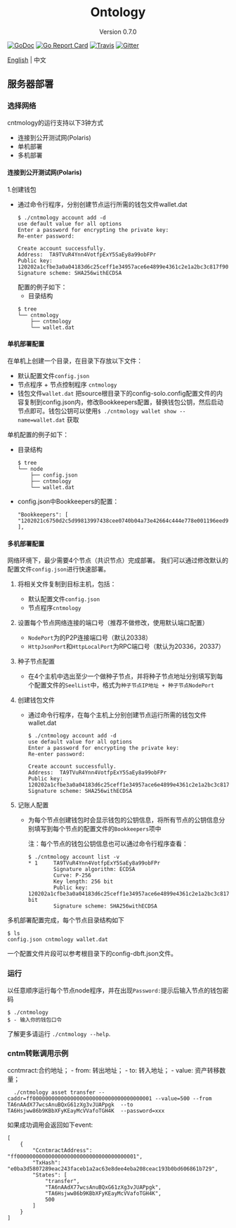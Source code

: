 
<h1 align="center">Ontology </h1>
<p align="center" class="version">Version 0.7.0 </p>

[![GoDoc](https://godoc.org/github.com/cntmio/cntmology?status.svg)](https://godoc.org/github.com/cntmio/cntmology)
[![Go Report Card](https://goreportcard.com/badge/github.com/cntmio/cntmology)](https://goreportcard.com/report/github.com/cntmio/cntmology)
[![Travis](https://travis-ci.org/cntmio/cntmology.svg?branch=master)](https://travis-ci.org/cntmio/cntmology)
[![Gitter](https://badges.gitter.im/Join%20Chat.svg)](https://gitter.im/cntmio/cntmology?utm_source=badge&utm_medium=badge&utm_campaign=pr-badge)

[English](testnet.md) | 中文

## 服务器部署
### 选择网络
cntmology的运行支持以下3钟方式

* 连接到公开测试网(Polaris)
* 单机部署
* 多机部署

#### 连接到公开测试网(Polaris)
1.创建钱包
- 通过命令行程序，分别创建节点运行所需的钱包文件wallet.dat 
    ```
    $ ./cntmology account add -d
    use default value for all options
    Enter a password for encrypting the private key:
    Re-enter password:
    
    Create account successfully.
    Address:  TA9TVuR4Ynn4VotfpExY5SaEy8a99obFPr
    Public key: 120202a1cfbe3a0a04183d6c25ceff1e34957ace6e4899e4361c2e1a2bc3c817f90936
    Signature scheme: SHA256withECDSA
    ```
    配置的例子如下：
    - 目录结构
    ```shell
    $ tree
    └── cntmology
        ├── cntmology
        └── wallet.dat
    ```     

#### 单机部署配置

在单机上创建一个目录，在目录下存放以下文件：
- 默认配置文件`config.json`
- 节点程序 + 节点控制程序 `cntmology`
- 钱包文件`wallet.dat`
把source根目录下的config-solo.config配置文件的内容复制到config.json内，修改Bookkeepers配置，替换钱包公钥，然后启动节点即可。钱包公钥可以使用`$ ./cntmology wallet show --name=wallet.dat` 获取

单机配置的例子如下：
- 目录结构
    ```shell
    $ tree
    └── node
        ├── config.json
        ├── cntmology
        └── wallet.dat
    ```
- config.json中Bookkeepers的配置：
    ```
    "Bookkeepers": [ "1202021c6750d2c5d99813997438cee0740b04a73e42664c444e778e001196eed96c9d" ],
    ```

#### 多机部署配置

网络环境下，最少需要4个节点（共识节点）完成部署。
我们可以通过修改默认的配置文件`config.json`进行快速部署。

1. 将相关文件复制到目标主机，包括：
    - 默认配置文件`config.json`
    - 节点程序`cntmology`

2. 设置每个节点网络连接的端口号（推荐不做修改，使用默认端口配置）
    - `NodePort`为的P2P连接端口号（默认20338）
    - `HttpJsonPort`和`HttpLocalPort`为RPC端口号（默认为20336，20337）

3. 种子节点配置
    - 在4个主机中选出至少一个做种子节点，并将种子节点地址分别填写到每个配置文件的`SeelList`中，格式为`种子节点IP地址 + 种子节点NodePort`

4. 创建钱包文件
    - 通过命令行程序，在每个主机上分别创建节点运行所需的钱包文件wallet.dat 
        ```
        $ ./cntmology account add -d
        use default value for all options
        Enter a password for encrypting the private key:
        Re-enter password:
        
        Create account successfully.
        Address:  TA9TVuR4Ynn4VotfpExY5SaEy8a99obFPr
        Public key: 120202a1cfbe3a0a04183d6c25ceff1e34957ace6e4899e4361c2e1a2bc3c817f90936
        Signature scheme: SHA256withECDSA
        ```

5. 记账人配置
    - 为每个节点创建钱包时会显示钱包的公钥信息，将所有节点的公钥信息分别填写到每个节点的配置文件的`Bookkeepers`项中
    
        注：每个节点的钱包公钥信息也可以通过命令行程序查看：
    
        ```
        $ ./cntmology account list -v
        * 1     TA9TVuR4Ynn4VotfpExY5SaEy8a99obFPr
                Signature algorithm: ECDSA
                Curve: P-256
                Key length: 256 bit
                Public key: 120202a1cfbe3a0a04183d6c25ceff1e34957ace6e4899e4361c2e1a2bc3c817f90936 bit
                Signature scheme: SHA256withECDSA
        ```


多机部署配置完成，每个节点目录结构如下

```shell
$ ls
config.json cntmology wallet.dat
```

一个配置文件片段可以参考根目录下的config-dbft.json文件。

### 运行
以任意顺序运行每个节点node程序，并在出现`Password:`提示后输入节点的钱包密码

```shell
$ ./cntmology
$ - 输入你的钱包口令
```

了解更多请运行 `./cntmology --help`.

### cntm转账调用示例
  ccntmract:合约地址； - from: 转出地址； - to: 转入地址； - value: 资产转移数量；
```shell
  ./cntmology asset transfer --caddr=ff00000000000000000000000000000000000001 --value=500 --from  TA6nAAdX77wcsAnuBQxG61zXg3vJUAPpgk  --to TA6Hsjww86b9KBbXFyKEayMcVVafoTGH4K  --password=xxx
```
如果成功调用会返回如下event:
```
[
	{
		"CcntmractAddress": "ff00000000000000000000000000000000000001",
		"TxHash": "e0ba3d5807289eac243faceb1a2ac63e8dee4eba208ceac193b0bd606861b729",
		"States": [
			"transfer",
			"TA6nAAdX77wcsAnuBQxG61zXg3vJUAPpgk",
			"TA6Hsjww86b9KBbXFyKEayMcVVafoTGH4K",
			500
		]
	}
]